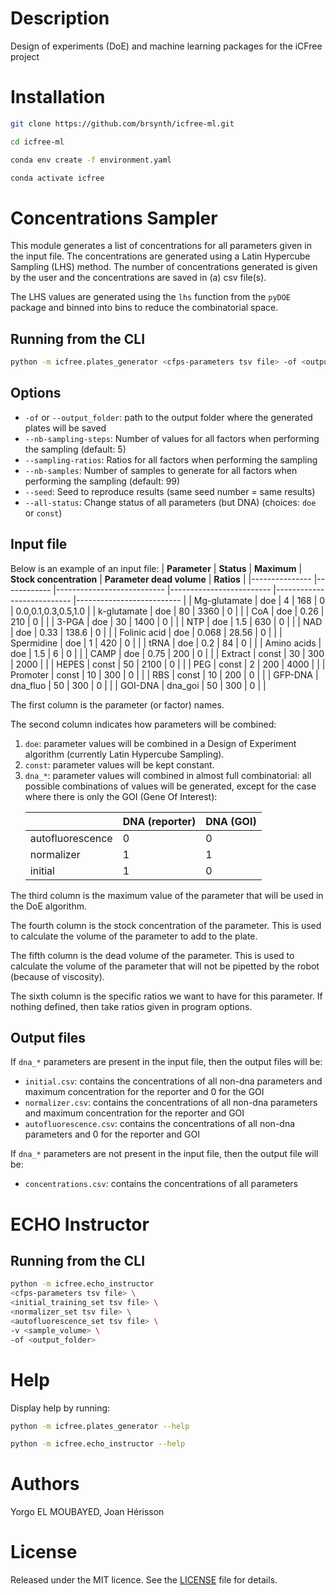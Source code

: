 
# Description

Design of experiments (DoE) and machine learning packages for the iCFree project

# Installation

~~~bash
git clone https://github.com/brsynth/icfree-ml.git
~~~

~~~bash
cd icfree-ml
~~~

~~~bash
conda env create -f environment.yaml
~~~

~~~bash
conda activate icfree
~~~

# Concentrations Sampler
This module generates a list of concentrations for all parameters given in the input file. The concentrations are generated using a Latin Hypercube Sampling (LHS) method. The number of concentrations generated is given by the user and the concentrations are saved in (a) csv file(s).

The LHS values are generated using the `lhs` function from the `pyDOE` package and binned into bins to reduce the combinatorial space.

## Running from the CLI

~~~bash
python -m icfree.plates_generator <cfps-parameters tsv file> -of <output_folder>
~~~

## Options
<ul>
<li><code>-of</code> or <code>--output_folder</code>: path to the output folder where the generated plates will be saved</li>
<li><code>--nb-sampling-steps</code>: Number of values for all factors when performing the sampling (default: 5)</li>
<li><code>--sampling-ratios</code>: Ratios for all factors when performing the sampling</li>
<li><code>--nb-samples</code>: Number of samples to generate for all factors when performing the sampling (default: 99)</li>
<li><code>--seed</code>: Seed to reproduce results (same seed number = same results)</li>
<li><code>--all-status</code>: Change status of all parameters (but DNA) (choices: <code>doe</code> or <code>const</code>)</li>
</ul>

## Input file

Below is an example of an input file:
| **Parameter** 	| **Status** 	| **Maximum** 	| **Stock concentration** 	| **Parameter dead volume** 	| **Ratios** 	|
|---------------	|------------	|---------------------------	|-------------------------	|---------------------------	|--------------------------	|
| Mg-glutamate  	| doe        	| 4                         	| 168                     	| 0                         	| 0.0,0.1,0.3,0.5,1.0      	|
| k-glutamate   	| doe        	| 80                        	| 3360                    	| 0                         	|                          	|
| CoA           	| doe        	| 0.26                      	| 210                     	| 0                         	|                          	|
| 3-PGA         	| doe        	| 30                        	| 1400                    	| 0                         	|                          	|
| NTP           	| doe        	| 1.5                       	| 630                     	| 0                         	|                          	|
| NAD           	| doe        	| 0.33                      	| 138.6                   	| 0                         	|                          	|
| Folinic acid  	| doe        	| 0.068                     	| 28.56                   	| 0                         	|                          	|
| Spermidine    	| doe        	| 1                         	| 420                     	| 0                         	|                          	|
| tRNA          	| doe        	| 0.2                       	| 84                      	| 0                         	|                          	|
| Amino acids   	| doe        	| 1.5                       	| 6                       	| 0                         	|                          	|
| CAMP          	| doe        	| 0.75                      	| 200                     	| 0                         	|                          	|
| Extract       	| const      	| 30                        	| 300                     	| 2000                      	|                          	|
| HEPES         	| const      	| 50                        	| 2100                    	| 0                         	|                          	|
| PEG           	| const      	| 2                         	| 200                     	| 4000                      	|                          	|
| Promoter      	| const      	| 10                        	| 300                     	| 0                         	|                          	|
| RBS           	| const      	| 10                        	| 200                     	| 0                         	|                          	|
| GFP-DNA       	| dna_fluo   	| 50                        	| 300                     	| 0                         	|                          	|
| GOI-DNA       	| dna_goi    	| 50                        	| 300                     	| 0                         	|                          	|

The first column is the parameter (or factor) names.

The second column indicates how parameters will be combined:
<ol>
    <li><code>doe</code>: parameter values will be combined in a Design of Experiment algorithm (currently Latin Hypercube Sampling).</li>
    <li><code>const</code>: parameter values will be kept constant.</li>
    <li><code>dna_*</code>: parameter values will combined in almost full combinatorial: all possible combinations of values will be generated, except for the case where there is only the GOI (Gene Of Interest):

|  	| DNA (reporter) 	| DNA (GOI) 	|
|---	|---	|---	|
| autofluorescence 	| 0 	| 0 	|
| normalizer 	| 1 	| 1 	|
| initial 	| 1 	| 0 	|
</li>
</ol>

The third column is the maximum value of the parameter that will be used in the DoE algorithm.

The fourth column is the stock concentration of the parameter. This is used to calculate the volume of the parameter to add to the plate.

The fifth column is the dead volume of the parameter. This is used to calculate the volume of the parameter that will not be pipetted by the robot (because of viscosity).

The sixth column is the specific ratios we want to have for this parameter. If nothing defined, then take ratios given in program options.

## Output files
If <code>dna_*</code> parameters are present in the input file, then the output files will be:
<ul>
<li><code>initial.csv</code>: contains the concentrations of all non-dna parameters and maximum concentration for the reporter and 0 for the GOI</li>
<li><code>normalizer.csv</code>: contains the concentrations of all non-dna parameters and maximum concentration for the reporter and GOI</li>
<li><code>autofluorescence.csv</code>: contains the concentrations of all non-dna parameters and 0 for the reporter and GOI</li>
</ul>

If <code>dna_*</code> parameters are not present in the input file, then the output file will be:
<ul>
<li><code>concentrations.csv</code>: contains the concentrations of all parameters</li>
</ul>


# ECHO Instructor
## Running from the CLI

~~~bash
python -m icfree.echo_instructor 
<cfps-parameters tsv file> \ 
<initial_training_set tsv file> \ 
<normalizer_set tsv file> \ 
<autofluorescence_set tsv file> \ 
-v <sample_volume> \
-of <output_folder>
~~~

# Help

Display help by running:
~~~bash
python -m icfree.plates_generator --help
~~~

~~~bash
python -m icfree.echo_instructor --help
~~~

# Authors

Yorgo EL MOUBAYED, Joan Hérisson

# License

Released under the MIT licence. See the [LICENSE](https://github.com/brsynth/icfree-ml/blob/main/LICENSE.md) file for details.
